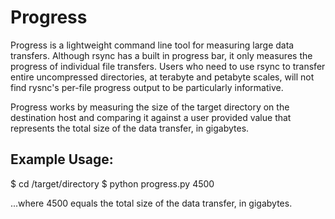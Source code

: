 # Progress

Progress is a lightweight command line tool for measuring large data transfers. Although rsync has a built in progress bar, it only measures the progress of individual file transfers. Users who need to use rsync to transfer entire uncompressed directories, at terabyte and petabyte scales, will not find rysnc's per-file progress output to be particularly informative.

Progress works by measuring the size of the target directory on the destination host and comparing it against a user provided value that represents the total size of the data transfer, in gigabytes.

## Example Usage:

$ cd /target/directory
$ python progress.py 4500

...where 4500 equals the total size of the data transfer, in gigabytes.
